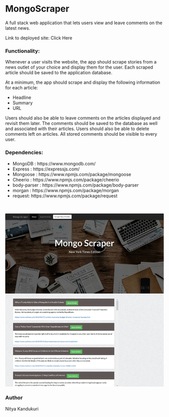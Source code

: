 <h1> MongoScraper</h1>
<p>A full stack web application that lets users view and leave comments on the latest news.</p>
<p>Link to deployed site: <a href="https://mongoosescrape.herokuapp.com/" target="_blank"></a> Click Here</p>
<h3>Functionality:</h3>
<p>Whenever a user visits the website, the app should scrape stories from a news outlet of your choice and display them for the user. Each scraped article should be saved to the application database. </p>
<p>At a minimum, the app should scrape and display the following information for each article:</p>
<ul><li>Headline</li>
<li>Summary</li>
<li>URL</li>
</ul>
<p>Users should also be able to leave comments on the articles displayed and revisit them later. The comments should be saved to the database as well and associated with their articles. Users should also be able to delete comments left on articles. All stored comments should be visible to every user.</p>
<h3>Dependencies:</h3>
<ul>
<li>MongoDB : https://www.mongodb.com/ </li>
<li>Express : https://expressjs.com/   </li>
<li> Mongoose : https://www.npmjs.com/package/mongoose  </li>
<li>Cheerio : https://www.npmjs.com/package/cheerio  </li>
<li> body-parser : https://www.npmjs.com/package/body-parser  </li>
<li>morgan : https://www.npmjs.com/package/morgan  </li>
<li>request: https://www.npmjs.com/package/request </li>
</ul><br><br>
<img src="/public/assets/imgs/mongo-scraper.jpg" alt="mongo-news-scraper">
<h3>Author</h3>
<p>Nitya Kandukuri</p>